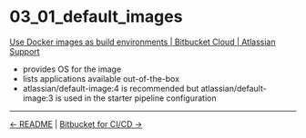# 03_01_default_images

[Use Docker images as build environments | Bitbucket Cloud | Atlassian Support](https://support.atlassian.com/bitbucket-cloud/docs/use-docker-images-as-build-environments/)
- provides OS for the image
- lists applications available out-of-the-box
- atlassian/default-image:4 is recommended but atlassian/default-image:3 is used in the starter pipeline configuration


<!-- FooterStart -->
---
[← README](../../ch2_vars_artifacts/02_03_tools/README.md) | [Bitbucket for CI/CD →](../../README.md)
<!-- FooterEnd -->
